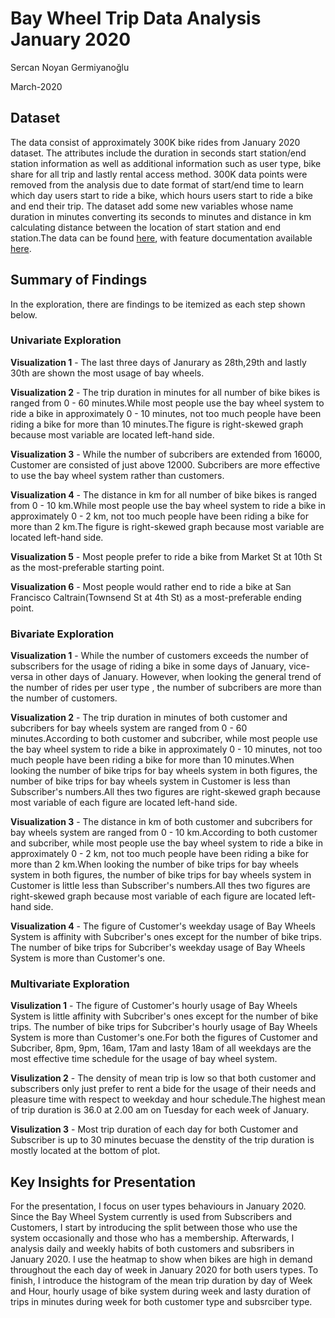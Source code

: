 # Bay Wheel Trip Data Analysis January 2020

Sercan Noyan Germiyanoğlu

March-2020

## Dataset

The data consist of approximately 300K bike rides from January 2020 dataset. The attributes include the duration in seconds start station/end station information as well as additional information such as user type, bike share for all trip and lastly rental access method. 300K data points were removed from the analysis due to date format of start/end time to learn which day users start to ride a bike, which hours users start to ride a bike and end their trip. The dataset add some new variables whose name duration in minutes converting its seconds to minutes and distance in km calculating distance between the location of start station and end station.The data can be found [here](https://s3.amazonaws.com/fordgobike-data/index.html), with feature documentation available [here](https://www.fordgobike.com/system-data).


## Summary of Findings

In the exploration, there are findings to be itemized as each step shown below.

### Univariate Exploration

<b>Visualization 1</b> - The last three days of Janurary as 28th,29th and lastly 30th are shown the most usage of bay wheels.

<b>Visualization 2</b> - The trip duration in minutes for all number of bike bikes is ranged from 0 - 60 minutes.While most people use the bay wheel system to ride a bike in approximately 0 - 10 minutes, not too much people have been riding a bike for more than 10 minutes.The figure is right-skewed graph because most variable are located left-hand side.

<b>Visualization 3</b> - While the number of subcribers are extended from 16000, Customer are consisted of just above 12000. Subcribers are more effective to use the bay wheel system rather than customers.

<b>Visualization 4</b> - The distance in km for all number of bike bikes is ranged from 0 - 10 km.While most people use the bay wheel system to ride a bike in approximately 0 - 2 km, not too much people have been riding a bike for more than 2 km.The figure is right-skewed graph because most variable are located left-hand side.

<b>Visualization 5</b> - Most people prefer to ride a bike from Market St at 10th St as the most-preferable starting point.

<b>Visualization 6</b> - Most people would rather end to ride a bike at San Francisco Caltrain(Townsend St at 4th St) as a most-preferable ending point.

### Bivariate Exploration

<b>Visualization 1</b> - While the number of customers exceeds the number of subscribers for the usage of riding a bike in some days of January, vice-versa in other days of January. However, when looking the general trend of the number of rides per user type , the number of subcribers are more than the number of customers.

<b>Visualization 2</b> - The trip duration in minutes of both customer and subcribers for bay wheels system are ranged from 0 - 60 minutes.According to both customer and subcriber, while most people use the bay wheel system to ride a bike in approximately 0 - 10 minutes, not too much people have been riding a bike for more than 10 minutes.When looking the number of bike trips for bay wheels system in both figures, the number of bike trips for bay wheels system in Customer is less than Subscriber's numbers.All thes two figures are right-skewed graph because most variable of each figure are located left-hand side.

<b>Visualization 3</b> - The distance in km of both customer and subcribers for bay wheels system are ranged from 0 - 10 km.According to both customer and subcriber, while most people use the bay wheel system to ride a bike in approximately 0 - 2 km, not too much people have been riding a bike for more than 2 km.When looking the number of bike trips for bay wheels system in both figures, the number of bike trips for bay wheels system in Customer is little less than Subscriber's numbers.All thes two figures are right-skewed graph because most variable of each figure are located left-hand side.

<b>Visualization 4</b> - The figure of Customer's weekday usage of Bay Wheels System is affinity with Subcriber's ones except for the number of bike trips. The number of bike trips for Subcriber's weekday usage of Bay Wheels System is more than Customer's one.

### Multivariate Exploration

<b>Visulization 1</b> - The figure of Customer's hourly usage of Bay Wheels System is little affinity with Subcriber's ones except for the number of bike trips. The number of bike trips for Subcriber's hourly usage of Bay Wheels System is more than Customer's one.For both the figures of Customer and Subcriber, 8pm, 9pm, 16am, 17am and lasty 18am of all weekdays are the most effective time schedule for the usage of bay wheel system.

<b>Visulization 2</b> - The density of mean trip is low so that both customer and subscribers only just prefer to rent a bide for the usage of their needs and pleasure time with respect to weekday and hour schedule.The highest mean of trip duration is 36.0 at 2.00 am on Tuesday for each week of January.

<b>Visulization 3</b> - Most trip duration of each day for both Customer and Subscriber is up to 30 minutes becuase the denstity of the trip duration is mostly located at the bottom of plot.

## Key Insights for Presentation

For the presentation, I focus on user types behaviours in January 2020. Since the Bay Wheel System currently is used from Subscribers and Customers, I start by introducing the split between those who use the system occasionally and those who has a membership. Afterwards, I analysis daily and weekly habits of both customers and subsribers in January 2020. I use the heatmap to show when bikes are high in demand throughout the each day of week in January 2020 for both users types. To finish, I introduce the histogram of the mean trip duration by day of Week and Hour, hourly usage of bike system during week and lasty duration of trips in minutes during week for both customer type and subsrciber type.
